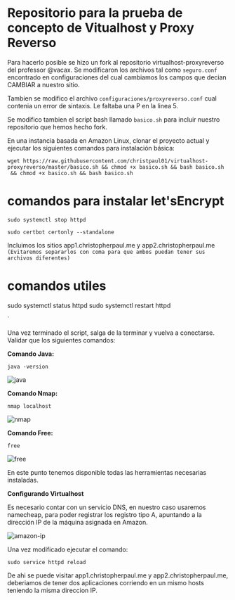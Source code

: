 # Repositorio para la prueba de concepto de Vitualhost y Proxy Reverso

Para hacerlo posible se hizo un fork al repositorio virtualhost-proxyreverso del professor @vacax.
Se modificaron los archivos tal como `seguro.conf` encontrado en configuraciones del cual cambiamos los campos que decian CAMBIAR a nuestro sitio.

Tambien se modifico el archivo `configuraciones/proxyreverso.conf` cual contenia un error de sintaxis. Le faltaba una P en la linea 5.

Se modifico tambien el script bash llamado `basico.sh` para incluir nuestro repositorio que hemos hecho fork.


En una instancia basada en Amazon Linux, clonar el proyecto actual y ejecutar los siguientes comandos para instalación básica:



```
wget https://raw.githubusercontent.com/christpaul01/virtualhost-proxyreverso/master/basico.sh && chmod +x basico.sh && bash basico.sh
 && chmod +x basico.sh && bash basico.sh
```

# comandos para instalar let'sEncrypt
```
sudo systemctl stop httpd

sudo certbot certonly --standalone
```

Incluimos los sitios app1.christopherpaul.me y app2.christopherpaul.me 
`(Evitaremos separarlos con coma para que ambos puedan tener sus archivos diferentes)`

# comandos utiles
sudo systemctl status httpd
sudo systemctl restart httpd

`



Una vez terminado el script, salga de la terminar y vuelva a conectarse. Validar que los siguientes comandos:

**Comando Java:**

`
java -version
`

![java](imagenes/java.png)

**Comando Nmap:**

`
nmap localhost
`

![nmap](imagenes/nmap.png)

**Comando Free:**

`
free 
`

![free](imagenes/free.png)

En este punto tenemos disponible todas las herramientas necesarias instaladas.

**Configurando Virtualhost**

Es necesario contar con un servicio DNS, en nuestro caso usaremos namecheap, para poder registrar los registro tipo A, 
apuntando a la dirección IP de la máquina asignada en Amazon. 

![amazon-ip](imagenes/ip-amazo.png)


Una vez modificado ejecutar el comando: 
```
sudo service httpd reload
```

De ahi se puede visitar app1.christopherpaul.me y app2.christopherpaul.me, deberiamos de tener dos aplicaciones corriendo
en un mismo hosts teniendo la misma direccion IP. 
